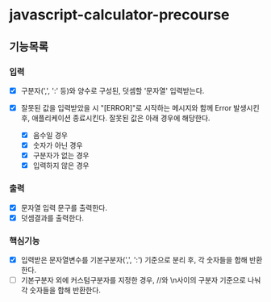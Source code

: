 # javascript-calculator-precourse

## 기능목록

### 입력

- [x] 구분자(',', ':' 등)와 양수로 구성된, 덧셈할 '문자열' 입력받는다.

- [x] 잘못된 값을 입력받았을 시 "[ERROR]"로 시작하는 메시지와 함께 Error 발생시킨 후, 애플리케이션 종료시킨다. 잘못된 값은 아래 경우에 해당한다.
  - [x] 음수일 경우
  - [x] 숫자가 아닌 경우
  - [x] 구분자가 없는 경우
  - [x] 입력하지 않은 경우

### 출력

- [x] 문자열 입력 문구를 출력한다.
- [x] 덧셈결과를 출력한다.

### 핵심기능

- [x] 입력받은 문자열변수를 기본구분자(',', ':') 기준으로 분리 후, 각 숫자들을 합해 반환한다.
- [ ] 기본구분자 외에 커스텀구분자를 지정한 경우, //와 \n사이의 구분자 기준으로 나눠 각 숫자들을 합해 반환한다.
